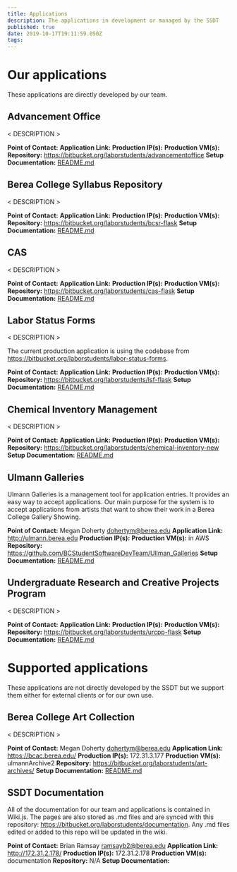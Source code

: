 ```yaml
---
title: Applications
description: The applications in development or managed by the SSDT
published: true
date: 2019-10-17T19:11:59.050Z
tags: 
---
```


# Our applications
These applications are directly developed by our team.

## Advancement Office
< DESCRIPTION >

**Point of Contact:** 
**Application Link:**
**Production IP(s):**
**Production VM(s):**
**Repository:** https://bitbucket.org/laborstudents/advancementoffice
**Setup Documentation:** [README.md](https://bitbucket.org/laborstudents/advancementoffice/src/development/README.md)

## Berea College Syllabus Repository
< DESCRIPTION >

**Point of Contact:** 
**Application Link:**
**Production IP(s):**
**Production VM(s):**
**Repository:** https://bitbucket.org/laborstudents/bcsr-flask
**Setup Documentation:** [README.md](https://bitbucket.org/laborstudents/bcsr-flask/src/master/README.md)

## CAS
< DESCRIPTION >

**Point of Contact:** 
**Application Link:**
**Production IP(s):**
**Production VM(s):**
**Repository:** https://bitbucket.org/laborstudents/cas-flask
**Setup Documentation:** [README.md](https://bitbucket.org/laborstudents/cas-flask/src/development/README.md)

## Labor Status Forms
< DESCRIPTION >

The current production application is using the codebase from https://bitbucket.org/laborstudents/labor-status-forms.

**Point of Contact:** 
**Application Link:**
**Production IP(s):**
**Production VM(s):**
**Repository:** https://bitbucket.org/laborstudents/lsf-flask
**Setup Documentation:** [README.md](https://bitbucket.org/laborstudents/lsf-flask/src/development/README.md)

## Chemical Inventory Management
< DESCRIPTION >

**Point of Contact:** 
**Application Link:**
**Production IP(s):**
**Production VM(s):**
**Repository:** https://bitbucket.org/laborstudents/chemical-inventory-new
**Setup Documentation:** [README.md](https://bitbucket.org/laborstudents/chemical-inventory-new/src/master/README.md)

## Ulmann Galleries
Ulmann Galleries is a management tool for application entries. It provides an easy way to accept applications. Our main purpose for the system is to accept applications from artists that want to show their work in a Berea College Gallery Showing.

**Point of Contact:** Megan Doherty <dohertym@berea.edu>
**Application Link:** http://ulmann.berea.edu
**Production IP(s):**
**Production VM(s):** in AWS
**Repository:** https://github.com/BCStudentSoftwareDevTeam/Ullman_Galleries
**Setup Documentation:** [README.md](https://github.com/BCStudentSoftwareDevTeam/Ullman_Galleries/blob/development/README.md)

## Undergraduate Research and Creative Projects Program
< DESCRIPTION >

**Point of Contact:** 
**Application Link:**
**Production IP(s):**
**Production VM(s):**
**Repository:** https://bitbucket.org/laborstudents/urcpp-flask
**Setup Documentation:** [README.md](https://bitbucket.org/laborstudents/urcpp-flask/src/development/README.md)


# Supported applications
These applications are not directly developed by the SSDT but we support them either for external clients or for our own use.

## Berea College Art Collection
< DESCRIPTION >

**Point of Contact:** Megan Doherty <dohertym@berea.edu>
**Application Link:** https://bcac.berea.edu/
**Production IP(s):** 172.31.3.177
**Production VM(s):** ulmannArchive2
**Repository:** https://bitbucket.org/laborstudents/art-archives/
**Setup Documentation:** [README.md](https://bitbucket.org/laborstudents/art-archives/src/master/README.md)

## SSDT Documentation
All of the documentation for our team and applications is contained in Wiki.js. The pages are also stored as .md files and are synced with this repository: https://bitbucket.org/laborstudents/documentation. Any .md files edited or added to this repo will be updated in the wiki.

**Point of Contact:** Brian Ramsay <ramsayb2@berea.edu>
**Application Link:** http://172.31.2.178/
**Production IP(s):** 172.31.2.178
**Production VM(s):** documentation
**Repository:** N/A
**Setup Documentation:** 

